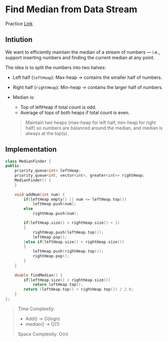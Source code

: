 # Find Median from Data Stream

Practice [Link](https://leetcode.com/problems/find-median-from-data-stream/description/)


## Intiution

We want to efficiently maintain the median of a stream of numbers — i.e., support inserting numbers and finding the current median at any point.

The idea is to split the numbers into two halves:

- Left half (`leftHeap`): Max-heap → contains the smaller half of numbers.
- Right half (`rightHeap`): Min-heap → contains the larger half of numbers.

- Median is:
  - Top of leftHeap if total count is odd.
  - Average of tops of both heaps if total count is even.
  
  > Maintain two heaps (max-heap for left half, min-heap for right half) so numbers are balanced around the median, and median is always at the top(s).

## Implementation

```cpp
class MedianFinder {
public:
    priority_queue<int> leftHeap;
    priority_queue<int, vector<int>, greater<int>> rightHeap;
    MedianFinder() {
    }
    
    void addNum(int num) {
        if(leftHeap.empty() || num <= leftHeap.top())
            leftHeap.push(num);
        else
            rightHeap.push(num);

        if(leftHeap.size() > rightHeap.size() + 1)
        {
            rightHeap.push(leftHeap.top());
            leftHeap.pop();
        }else if(leftHeap.size() < rightHeap.size())
        {
            leftHeap.push(rightHeap.top());
            rightHeap.pop();
        }
    }
    
    double findMedian() {
        if(leftHeap.size() > rightHeap.size())
            return leftHeap.top();
        return (leftHeap.top() + rightHeap.top()) / 2.0;
    }
};

```

> Time Complexity:
> - Add() -> O(logn)
> - median() -> O(1)
>
> 
> Space Complexity: O(n)
